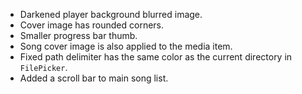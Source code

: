 - Darkened player background blurred image.
- Cover image has rounded corners.
- Smaller progress bar thumb.
- Song cover image is also applied to the media item.
- Fixed path delimiter has the same color as the current directory in `FilePicker`.
- Added a scroll bar to main song list.